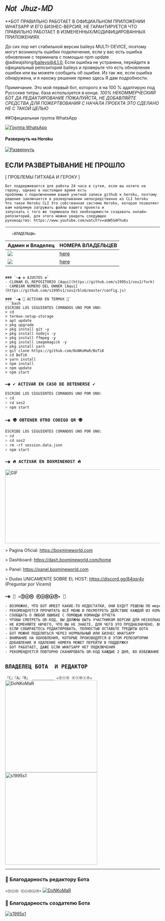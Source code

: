 # `𝑁𝑜𝑡 𝐽ℎ𝑢𝑧-𝑀𝐷 `

**БОТ ПРАВИЛЬНО РАБОТАЕТ В ОФИЦИАЛЬНОМ ПРИЛОЖЕНИИ
WHATSAPP И ЕГО БИЗНЕС-ВЕРСИЯ, НЕ ГАРАНТИРУЕТСЯ
ЧТО ПРАВИЛЬНО РАБОТАЕТ В ИЗМЕНЕННЫХ/МОДИФИЦИРОВАННЫХ ПРИЛОЖЕНИЯХ

До сих пор нет стабильной версии baileys MULTI-DEVICE,
поэтому могут возникнуть ошибки подключения, если у вас есть ошибка
обновление с терминала с помощью npm update @adiwajshing/baileys@4.1.0,
Если ошибка не устранена, перейдите в официальный репозиторий baileys и проверьте
что есть обновление ошибки или вы можете сообщить об ошибке. Из
так же, если ошибка обнаружена, и я нахожу решение прямо здесь
Я дам подробности.

Примечание. Это мой первый бот, которого я на 100 % адаптирую под Руссские титры.
база используется в конце. *100% НЕКОММЕРЧЕСКИЙ БОТ ДА
РЕДАКТИРОВАНИЕ ПОЖАЛУЙСТА, НЕ ДОБАВЛЯЙТЕ СРЕДСТВА ДЛЯ ПОЖЕРТВОВАНИЯ С НАЧАЛА ПРОЕКТА
ЭТО СДЕЛАНО НЕ С ТАКОЙ ЦЕЛЬЮ*

##Официальная группа WhatsApp

[![Группа WhatsApp](https://img.shields.io/badge/WhatsApp%20Group-25D366?style=for-the-badge&logo=whatsapp&logoColor=blue)](https://chat.whatsapp.com/C16OT37Rp8L1tCT3znRfd7)


#### Развернуть на Heroku
[![Развернуть](https://www.herokucdn.com/deploy/button.svg)](https://heroku.com/deploy?template=https://github.com/DoNKoMaR/BoTiK)

## ЕСЛИ РАЗВЕРТЫВАНИЕ НЕ ПРОШЛО

[ ПРОБЛЕМЫ ГИТХАБА И ГЕРОКУ ]
```
Бот поддерживается для работы 24 часа в сутки, если вы хотите на героку, однако в настоящее время есть
проблемы с подключением вашей учетной записи github к heroku, поэтому решение заключается в развертывании непосредственно из CLI heroku
Что такое Heroku CLI Это собственная система Heroku, которая позволяет вам напрямую загружать файлы вашего проекта и
запускать с того же терминала без необходимости создавать онлайн-репозиторий, для этого можно увидеть следующее
руководство: https://www.youtube.com/watch?v=aUW5GAFhu6s
```
---------

       ☣ВЛАДЕЛЬЦЫ☣
|Админ и Владелец |НОМЕРА ВЛАДЕЛЬЦЕВ|
|--------|--------|
| **<a href="http://wa.me/79010070455" target="blank"><img src="https://img.shields.io/badge/Tsar-25D366?style=for-the-badge&logo=whatsapp&logoColor=white" /></a>** |[here](https://wa.me//+79010070455) |
| **<a href="http://wa.me/+79773452127" target="blank"><img src="https://img.shields.io/badge/DoNKoMaR-25D366?style=for-the-badge&logo=whatsapp&logoColor=white" /></a>** | [here](https://wa.me//+79773452127) |
```

### `—◉ ⚙️ AJUSTES ⚙️`
- CLONAR EL REPOSITORIO [Aqui](https://github.com/s1995s1/sos2/fork)
- CAMBIAR NÚMERO DEL OWNER [Aqui](https://github.com/s1995s1/sos2/blob/master/config.js)

### `—◉ 👾 ACTIVAR EN TERMUX 👾`
```bash
ESCRIBE LOS SIGUIENTES COMANDOS UNO POR UNO:
> cd
> termux-setup-storage
> apt update 
> pkg upgrade 
> pkg install git -y
> pkg install nodejs -y
> pkg install ffmpeg -y
> pkg install imagemagick -y
> pkg install yarn
> git clone https://github.com/DoNKoMaR/BoTiK
> cd BoTiK
> yarn install 
> npm install
> npm update
> npm start
```

### `—◉ ✔️ ACTIVAR EN CASO DE DETENERSE ✔️`
```bash
ESCRIBE LOS SIGUIENTES COMANDOS UNO POR UNO:
> cd 
> cd sos2
> npm start
```

### `—◉ 👽 OBTENER OTRO CODIGO QR 👽`
```bash
ESCRIBE LOS SIGUIENTES COMANDOS UNO POR UNO:
> cd 
> cd sos2
> rm -rf session.data.json
> npm start
```

### `—◉ 🔥 ACTIVAR EN BOXMINEHOST 🔥`
<img src="https://64.media.tumblr.com/2539d481fd5f91c2a9748fdf18c17375/tumblr_n9y114IdTc1sxpnovo1_500.gifv" alt="GIF" width="520" height="240"/>
<p>> Pagina Oficial:
<a href="https://boxmineworld.com">https://boxmineworld.com</a>
<p>> Dashboard:
<a href="https://dash.boxmineworld.com/home">https://dash.boxmineworld.com/home</a>
<p>> Panel:
<a href="https://panel.boxmineworld.com">https://panel.boxmineworld.com</a>
<p>> Dudas UNICAMENTE SOBRE EL HOST:
<a href="https://discord.gg/84qsr4v">https://discord.gg/84qsr4v</a> (Preguntar por Vicemi)
</p>

### `—◉ 📝 ☣ⒹⓞⓃ ⓀⓞⓂⓐⓇ☣ 📝`
```bash
- ВОЗМОЖНО, ЧТО БОТ ИМЕЕТ КАКИЕ-ТО НЕДОСТАТКИ, ОНИ БУДУТ РЕШЕНЫ ПО мере их обнаружения
- РЕКОМЕНДУЕТСЯ ПРОЧИТАТЬ ВСЁ МЕНЮ И ПОСМОТРЕТЬ ДЕЙСТВИЕ КАЖДОЙ ИЗ КОМАНД
- СООБЩАТЬ О ЛЮБОЙ ОШИБКЕ С ПОМОЩЬЮ КОМАНДЫ ОТЧЕТА
- ЧТОБЫ СМОТРЕТЬ QR-КОД, ВЫ ДОЛЖНЫ БЫТЬ УЧАСТНИКОМ ВЕРСИИ ДЛЯ НЕСКОЛЬКИХ УСТРОЙСТВ (БЕТА) WHATSAPP
- НЕ ИЗМЕНЯЙТЕ НИЧЕГО, ЧТО ВЫ НЕ ЗНАЕТЕ, ДЛЯ ЧЕГО ЭТО ПРЕДНАЗНАЧЕНО, ВО ИЗБЕЖАНИЕ ПРОБЛЕМ ИЛИ ОШИБОК
- ЕСЛИ СОБИРАЕТЕСЬ РЕДАКТИРОВАТЬ, ПОЛНОСТЬЮ ОСТАВЬТЕ ТРЕДИТЫ БОТА
- БОТ МОЖНО ПОДЕЛИТЬСЯ ЧЕРЕЗ НОРМАЛЬНЫЙ ИЛИ БИЗНЕС WHATSAPP
- ВНИМАНИЕ НА ОБНОВЛЕНИЯ, КОТОРЫЕ ПРОИЗВОДЯТСЯ В ЭТОМ РЕПОЗИТОРИИ
- ДОБАВЛЕНИЕ И УДАЛЕНИЕ НОМЕРА МОЖЕТ ПЕРЕЙТИ В ПОДДЕРЖКУ
- БОТ РАБОТАЕТ, ДАЖЕ ЕСЛИ WHATSAPP НЕТ ПОДКЛЮЧЕНИЯ
- РЕКОМЕНДУЕТСЯ ПОВТОРНО СКАНИРОВАТЬ QR-КОД КАЖДЫЕ 2 ДНЯ, ВО ИЗБЕЖАНИЕ ПРОБЛЕМ ИЛИ ОШИБОК
```

## `ВЛАДЕЛЕЦ БОТА  И РЕДАКТОР` 
`『C』『A』『R』 __________ ☣ⒹⓞⓃ ⓀⓞⓂⓐⓇ☣`
<a href="https://github.com/DoNKoMaR"><img src="https://github.com/DoNKoMaR.png" width="300" height="300" alt="DoNKoMaR"/></a>
<a href="https://github.com/s1995s1"><img src="https://github.com/s1995s1.png" width="300" height="300" alt="s1995s1"/></a>

----

### 🌟 Благодарность редактору Бота
 
`☣ⒹⓞⓃ ⓀⓞⓂⓐⓇ☣`
[![DoNKoMaR](https://64.media.tumblr.com/2539d481fd5f91c2a9748fdf18c17375/tumblr_n9y114IdTc1sxpnovo1_500.gifv?size=100)](https://github.com/DoNKoMaR)
### 🌟 Благодарность создателю Бота
 
[![s1995s1]("https://github.com/s1995s1".png?size=100)](https://github.com/s1995s1) 
